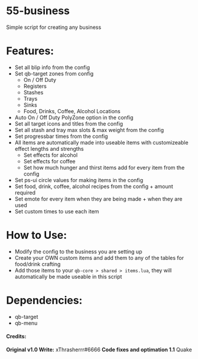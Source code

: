 
# 55-business
Simple script for creating any business

# Features:
- Set all blip info from the config
- Set qb-target zones from config
    - On / Off Duty
    - Registers
    - Stashes
    - Trays
    - Sinks
    - Food, Drinks, Coffee, Alcohol Locations
- Auto On / Off Duty PolyZone option in the config
- Set all target icons and titles from the config
- Set all stash and tray max slots & max weight from the config
- Set progressbar times from the config
- All items are automatically made into useable items with customizeable effect lengths and strengths
    - Set effects for alcohol
    - Set effects for coffee
    - Set how much hunger and thirst items add for every item from the config
- Set ps-ui circle values for making items in the config
- Set food, drink, coffee, alcohol recipes from the config + amount required
- Set emote for every item when they are being made + when they are used
- Set custom times to use each item

# How to Use:
- Modify the config to the business you are setting up
- Create your OWN custom items and add them to any of the tables for food/drink crafting
- Add those items to your `qb-core > shared > items.lua`, they will automatically be made useable in this script

# Dependencies:
- qb-target
- qb-menu

#### Credits:
**Original v1.0 Write:** xThrasherrr#6666
**Code fixes and optimation 1.1** Quake


